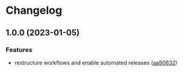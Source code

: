 # Changelog

## 1.0.0 (2023-01-05)


### Features

* restructure workflows and enable automated releases ([aa90832](https://github.com/rolehippie/redis/commit/aa908327ec1fb303e7fba4ba3d2c1f72a54b5390))
